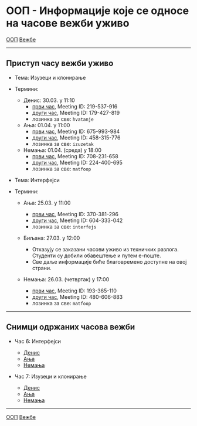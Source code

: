 # ООП - Информације које се односе на часове вежби уживо

[ООП](../../README.md) [Вежбе](../README.md)

---

## Приступ часу вежби уживо
- Тема: Изузеци и клонирање
- Термини:
  - Денис: 30.03. у 11:10 
    - [први час](https://us04web.zoom.us/j/219537916?pwd=ZC9SWXNtaWFUcDI1U2ZZK0FQYlpCZz09), Meeting ID: 219-537-916
    - [други час](https://us04web.zoom.us/j/179427819?pwd=RDBDQkpOUVlVZXBaQzFTM2NRd0lpQT09), Meeting ID: 179-427-819
    - лозинка за све: `hvatanje`
  - Ања: 01.04. у 11:00 
    - [први час](https://us04web.zoom.us/j/675993984?pwd=YmhvTzJCMGxBdTZOK2pwQXhKRW44dz09), Meeting ID: 675-993-984
    - [други час](https://us04web.zoom.us/j/458315776?pwd=UG5VejZFcWRiakRyOGVuNU4zaDVpUT09), Meeting ID: 458-315-776
    - лозинка за све: `izuzetak`
  - Немања: 01.04. (среда) у 18:00 
    - [први час](https://us04web.zoom.us/j/708231658?pwd=Wk9aa3B0N0JQbUJFTC9XcE5NU1AyUT09), Meeting ID: 708-231-658
    - [други час](https://us04web.zoom.us/j/224400695?pwd=cWVKeGdzL2tCOFRuMzhLd09IcmxVQT09), Meeting ID: 224-400-695
    - лозинка за све: `matfoop`


- Тема: Интерфејси
- Термини:
  - Ања: 25.03. у 11:00 
    - [први час](https://zoom.us/j/370381296?pwd=TnZlUklnOWFueHh0VnNTSHYxUjNZZz09), Meeting ID: 370-381-296
    - [други час](https://zoom.us/j/604333042?pwd=djZYRWdXUEVaOXR1K1lONi9CcW0rUT09), Meeting ID: 604-333-042
    - лозинка за све: `interfejs`
    
  - Биљана: 27.03. у 12:00 
    - Отказују се заказани часови уживо из техничких разлога. Студенти су добили обавештење и путем е-поште.
    - Све даље информације биће благовремено доступне на овој страни. 
  
  - Немања: 26.03. (четвртак) у 17:00 
    - [први час](https://us04web.zoom.us/j/193365110?pwd=QnZ3Rlpnd1ovd1hHSkVZeElmMVhuQT09), Meeting ID: 193-365-110
    - [други час](https://us04web.zoom.us/j/480606883?pwd=dDkvSGNPMHQ1OFh6M3lpbDBneFNydz09), Meeting ID: 480-606-883
    - лозинка за све: `matfoop`

---

## Снимци одржаних часова вежби
- Час 6: Интерфејси
  - [Денис](https://youtu.be/yJid-lC8RUw) 
  - [Ања](https://youtu.be/rVcXIdKxfyo) 
  - [Немања](https://youtu.be/eEBMNy6TeQ0)

- Час 7: Изузеци и клонирање
  - [Денис](https://youtu.be/NeNkABXWxfY)
  - [Ања](https://youtu.be/2tUoWWEGoA0) 
  - [Немања](https://youtu.be/fL5qIcN7eGA)
---

[ООП](../../README.md) [Вежбе](../README.md)
